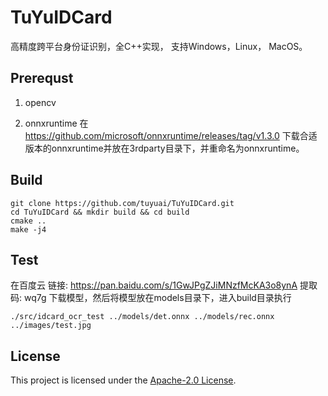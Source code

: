 # TuYuIDCard
高精度跨平台身份证识别，全C++实现， 支持Windows，Linux， MacOS。

## Prerequst
1. opencv

2. onnxruntime
  在 https://github.com/microsoft/onnxruntime/releases/tag/v1.3.0 下载合适版本的onnxruntime并放在3rdparty目录下，并重命名为onnxruntime。

  
## Build

```shell
git clone https://github.com/tuyuai/TuYuIDCard.git
cd TuYuIDCard && mkdir build && cd build
cmake ..
make -j4
```

## Test

在百度云 链接: https://pan.baidu.com/s/1GwJPgZJiMNzfMcKA3o8ynA 提取码: wq7g 下载模型，然后将模型放在models目录下，进入build目录执行

```shell
./src/idcard_ocr_test ../models/det.onnx ../models/rec.onnx ../images/test.jpg
```

## License

This project is licensed under the [Apache-2.0 License](LICENSE).